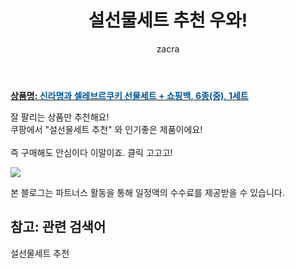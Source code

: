 ﻿---
layout: post
title:  "설선물세트 추천 우와!"
author: zacra
categories: [ 아이템 ]
tags: [설선물세트 추천]
image: https://static.coupangcdn.com/image/product/image/vendoritem/2018/11/19/3001302398/7180e50d-0aad-421b-9ee9-b7d58ac57b53.jpg 
description: "쿠팡에서 설선물세트 추천 관련 상품으로 가장 잘팔리는 제품 중 하나라는 사실!!."
rating: 4.5
---

<a href="https://link.coupang.com/re/AFFSDP?lptag=AF8407795&pageKey=2904014&itemId=13558593&vendorItemId=3001302398&traceid=V0-153-2b0bf772ebcc5f06"><b>상품명: <font color='#01579B'>신라명과 셀레브르쿠키 선물세트 + 쇼핑백, 6종(중), 1세트</font></b></a>

잘 팔리는 상품만 추천해요!<br/>
쿠팡에서 "설선물세트 추천" 와 인기좋은 제품이에요!<br/><br/>
즉 구매해도 안심이다 이말이죠. 클릭 고고고! <br/>



<a href="https://link.coupang.com/re/AFFSDP?lptag=AF8407795&pageKey=2904014&itemId=13558593&vendorItemId=3001302398&traceid=V0-153-2b0bf772ebcc5f06"><img src="https://thumbnail6.coupangcdn.com/thumbnails/remote/q89/image/product/content/vendorItem/2018/10/31/13558593/3ea2942e-dbf8-4911-a3c8-c600b050a5fe.jpg"></a> 

본 블로그는 파트너스 활동을 통해 일정액의 수수료를 제공받을 수 있습니다.

## 참고: 관련 검색어    
설선물세트 추천